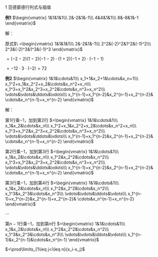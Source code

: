 1 范德蒙德行列式与插值

**例1**
$\begin{vmatrix}
1&1&1&1\\\ 
2&-2&1&-1\\\  
4&4&1&1\\\ 
8&-8&1&-1
\end{vmatrix}$

解：

原式$\ =\begin{vmatrix}
1&1&1&1\\\ 
2&-2&1&-1\\\  
2^2&(-2)^2&1^2&(-1)^2\\\ 
2^3&(-2)^3&1^3&(-1)^3
\end{vmatrix}$

$=(-2-2)(1-2)(-1-2)\cdot(1+2)(-1+2)\cdot(-1-1)$

$=-12\cdot3\cdot(-2)=72$

**例2**
$\begin{vmatrix}
1&1&\cdots&1\\\ 
x_1+1&x_2+1&\cdots&x_n+1\\\  
x_1^2+x_1&x_2^2+x_2&\cdots&x_n^2+x_n\\\  
x_1^3+x_1^2&x_2^3+x_2^2&\cdots&x_n^3+x_n^2\\\  
\vdots&\vdots&\ddots&\vdots\\\ 
x_1^{n-1}+x_1^{n-2}&x_2^{n-1}+x_2^{n-2}&
\cdots&x_n^{n-1}+x_n^{n-2}
\end{vmatrix}$

解：

第1行乘$-1$，加到第2行
$=\begin{vmatrix}
1&1&\cdots&1\\\ 
x_1&x_2&\cdots&x_n\\\  
x_1^2+x_1&x_2^2+x_2&\cdots&x_n^2+x_n\\\  
x_1^3+x_1^2&x_2^3+x_2^2&\cdots&x_n^3+x_n^2\\\  
\vdots&\vdots&\ddots&\vdots\\\ 
x_1^{n-1}+x_1^{n-2}&x_2^{n-1}+x_2^{n-2}&
\cdots&x_n^{n-1}+x_n^{n-2}
\end{vmatrix}$

第2行乘$-1$，加到第3行
$=\begin{vmatrix}
1&1&\cdots&1\\\ 
x_1&x_2&\cdots&x_n\\\  
x_1^2&x_2^2&\cdots&x_n^2\\\  
x_1^3+x_1^2&x_2^3+x_2^2&\cdots&x_n^3+x_n^2\\\  
\vdots&\vdots&\ddots&\vdots\\\ 
x_1^{n-1}+x_1^{n-2}&x_2^{n-1}+x_2^{n-2}&
\cdots&x_n^{n-1}+x_n^{n-2}
\end{vmatrix}$

第3行乘$-1$，加到第4行
$=\begin{vmatrix}
1&1&\cdots&1\\\ 
x_1&x_2&\cdots&x_n\\\  
x_1^2&x_2^2&\cdots&x_n^2\\\  
x_1^3&x_2^3&\cdots&x_n^3\\\  
\vdots&\vdots&\ddots&\vdots\\\ 
x_1^{n-1}+x_1^{n-2}&x_2^{n-1}+x_2^{n-2}&
\cdots&x_n^{n-1}+x_n^{n-2}
\end{vmatrix}$

$\cdots$

第$n-1$行乘$-1$，加到第$n$行
$=\begin{vmatrix}
1&1&\cdots&1\\\ 
x_1&x_2&\cdots&x_n\\\  
x_1^2&x_2^2&\cdots&x_n^2\\\  
x_1^3&x_2^3&\cdots&x_n^3\\\  
\vdots&\vdots&\ddots&\vdots\\\ 
x_1^{n-1}&x_2^{n-1}&\cdots&x_n^{n-1}
\end{vmatrix}$

$=\prod\limits_{1\leq j<i\leq n}(x_i-x_j)$